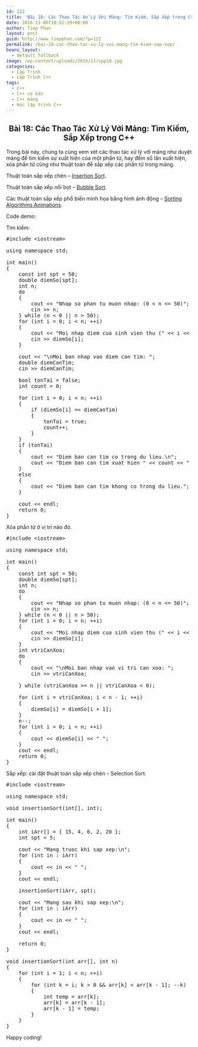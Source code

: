 ```yaml
---
id: 122
title: 'Bài 18: Các Thao Tác Xử Lý Với Mảng: Tìm Kiếm, Sắp Xếp trong C++'
date: 2016-11-06T10:52:29+00:00
author: Tiep Phan
layout: post
guid: http://www.tiepphan.com/?p=122
permalink: /bai-18-cac-thao-tac-xu-ly-voi-mang-tim-kiem-sap-xep/
beans_layout:
  - default_fallback
image: /wp-content/uploads/2016/11/cpp18.jpg
categories:
  - Lập Trình
  - Lập Trình C++
tags:
  - C++
  - C++ cơ bản
  - C++ mảng
  - Học lập trình C++
---
```

<h2 style="text-align: center;">
  Bài 18: Các Thao Tác Xử Lý Với Mảng: Tìm Kiếm, Sắp Xếp trong C++
</h2>

Trong bài này, chúng ta cùng xem xét các thao tác xử lý với mảng như duyệt mảng để tìm kiếm sự xuất hiện của một phần tử, hay đếm số lần xuất hiện, xóa phần tử cũng như thuật toán để sắp xếp các phần tử trong mảng.

<!--more-->

Thuật toán sắp xếp chèn &#8211; <a href="https://www.toptal.com/developers/sorting-algorithms/insertion-sort" target="_blank">Insertion Sort</a>.

Thuật toán sắp xếp nổi bọt &#8211; <a href="https://www.toptal.com/developers/sorting-algorithms/bubble-sort" target="_blank">Bubble Sort</a>.

Các thuật toán sắp xếp phổ biến minh họa bằng hình ảnh động &#8211; <a href="https://www.toptal.com/developers/sorting-algorithms/" target="_blank">Sorting Algorithms Animations</a>.
  


Code demo:

Tìm kiếm:

<pre class="brush:c++;">#include &lt;iostream&gt;

using namespace std;

int main()
{
	const int spt = 50;
	double diemSo[spt];
	int n;
	do
	{
		cout &lt;&lt; "Nhap so phan tu muon nhap: (0 &lt; n &lt;= 50)";
		cin &gt;&gt; n;
	} while (n &lt; 0 || n &gt; 50);
	for (int i = 0; i &lt; n; ++i)
	{
		cout &lt;&lt; "Moi nhap diem cua sinh vien thu (" &lt;&lt; i &lt;&lt; "): ";
		cin &gt;&gt; diemSo[i];
	}
	
	cout &lt;&lt; "\nMoi ban nhap vao diem can tim: ";
	double diemCanTim;
	cin &gt;&gt; diemCanTim;

	bool tonTai = false;
	int count = 0;

	for (int i = 0; i &lt; n; ++i)
	{
		if (diemSo[i] == diemCanTim)
		{
			tonTai = true;
			count++;
		}
	}
	if (tonTai)
	{
		cout &lt;&lt; "Diem ban can tim co trong du lieu.\n";
		cout &lt;&lt; "Diem ban can tim xuat hien " &lt;&lt; count &lt;&lt; " lan.";
	}
	else
	{
		cout &lt;&lt; "Diem ban can tim khong co trong du lieu.";
	}

	cout &lt;&lt; endl;
	return 0;
}</pre>

Xóa phần tử ở vị trí nào đó.

<pre class="brush:c++;">#include &lt;iostream&gt;

using namespace std;

int main()
{
	const int spt = 50;
	double diemSo[spt];
	int n;
	do
	{
		cout &lt;&lt; "Nhap so phan tu muon nhap: (0 &lt; n &lt;= 50)";
		cin &gt;&gt; n;
	} while (n &lt; 0 || n &gt; 50);
	for (int i = 0; i &lt; n; ++i)
	{
		cout &lt;&lt; "Moi nhap diem cua sinh vien thu (" &lt;&lt; i &lt;&lt; "): ";
		cin &gt;&gt; diemSo[i];
	}
	int vtriCanXoa;
	do
	{
		cout &lt;&lt; "\nMoi ban nhap vao vi tri can xoa: ";
		cin &gt;&gt; vtriCanXoa;

	} while (vtriCanXoa &gt;= n || vtriCanXoa &lt; 0);

	for (int i = vtriCanXoa; i &lt; n - 1; ++i)
	{
		diemSo[i] = diemSo[i + 1];
	}
	n--;
	for (int i = 0; i &lt; n; ++i)
	{
		cout &lt;&lt; diemSo[i] &lt;&lt; " ";
	}
	cout &lt;&lt; endl;
	return 0;
}</pre>

Sắp xếp: cài đặt thuật toán sắp xếp chèn &#8211; Selection Sort.

<pre class="brush:c++;">#include &lt;iostream&gt;

using namespace std;

void insertionSort(int[], int);

int main()
{
	int iArr[] = { 15, 4, 6, 2, 20 };
	int spt = 5;

	cout &lt;&lt; "Mang truoc khi sap xep:\n";
	for (int in : iArr)
	{
		cout &lt;&lt; in &lt;&lt; " ";
	}
	cout &lt;&lt; endl;

	insertionSort(iArr, spt);

	cout &lt;&lt; "Mang sau khi sap xep:\n";
	for (int in : iArr)
	{
		cout &lt;&lt; in &lt;&lt; " ";
	}
	cout &lt;&lt; endl;

	return 0;
}

void insertionSort(int arr[], int n)
{
	for (int i = 1; i &lt; n; ++i)
	{
		for (int k = i; k &gt; 0 && arr[k] &lt; arr[k - 1]; --k)
		{
			int temp = arr[k];
			arr[k] = arr[k - 1];
			arr[k - 1] = temp;
		}
	}
}</pre>

Happy coding!